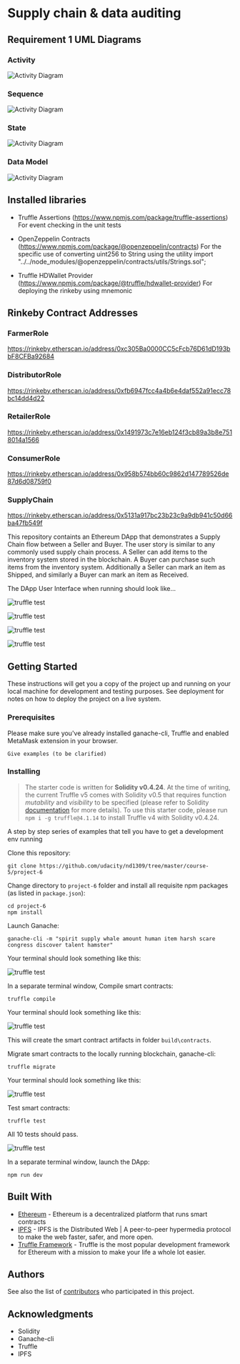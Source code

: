# Supply chain & data auditing

## Requirement 1 UML Diagrams

### Activity
![Activity Diagram](images/uml/coffee_supply_chain_activity_diagram.drawio.png)

### Sequence
![Activity Diagram](images/uml/coffee_supply_chain_sequence_diagram.drawio.png)

### State
![Activity Diagram](images/uml/coffee_supply_state_diagram.drawio.png)

### Data Model
![Activity Diagram](images/uml/data_model_diagram.drawio.png)


## Installed libraries

- Truffle Assertions (https://www.npmjs.com/package/truffle-assertions)
For event checking in the unit tests

- OpenZeppelin Contracts (https://www.npmjs.com/package/@openzeppelin/contracts)
For the specific use of converting uint256 to String using the utility import "../../node_modules/@openzeppelin/contracts/utils/Strings.sol";

- Truffle HDWallet Provider (https://www.npmjs.com/package/@truffle/hdwallet-provider)
For deploying the rinkeby using mnemonic

## Rinkeby Contract Addresses

### FarmerRole
https://rinkeby.etherscan.io/address/0xc305Ba0000CC5cFcb76D61dD193bbF8CFBa92684

### DistributorRole
https://rinkeby.etherscan.io/address/0xfb6947fcc4a4b6e4daf552a91ecc78bc14dd4d22

### RetailerRole
https://rinkeby.etherscan.io/address/0x1491973c7e16eb124f3cb89a3b8e7518014a1566

### ConsumerRole
https://rinkeby.etherscan.io/address/0x958b574bb60c9862d147789526de87d6d08759f0

### SupplyChain
https://rinkeby.etherscan.io/address/0x5131a917bc23b23c9a9db941c50d66ba47fb549f




This repository containts an Ethereum DApp that demonstrates a Supply Chain flow between a Seller and Buyer. The user story is similar to any commonly used supply chain process. A Seller can add items to the inventory system stored in the blockchain. A Buyer can purchase such items from the inventory system. Additionally a Seller can mark an item as Shipped, and similarly a Buyer can mark an item as Received.

The DApp User Interface when running should look like...

![truffle test](images/ftc_product_overview.png)

![truffle test](images/ftc_farm_details.png)

![truffle test](images/ftc_product_details.png)

![truffle test](images/ftc_transaction_history.png)


## Getting Started

These instructions will get you a copy of the project up and running on your local machine for development and testing purposes. See deployment for notes on how to deploy the project on a live system.

### Prerequisites

Please make sure you've already installed ganache-cli, Truffle and enabled MetaMask extension in your browser.

```
Give examples (to be clarified)
```

### Installing

> The starter code is written for **Solidity v0.4.24**. At the time of writing, the current Truffle v5 comes with Solidity v0.5 that requires function *mutability* and *visibility* to be specified (please refer to Solidity [documentation](https://docs.soliditylang.org/en/v0.5.0/050-breaking-changes.html) for more details). To use this starter code, please run `npm i -g truffle@4.1.14` to install Truffle v4 with Solidity v0.4.24. 

A step by step series of examples that tell you have to get a development env running

Clone this repository:

```
git clone https://github.com/udacity/nd1309/tree/master/course-5/project-6
```

Change directory to ```project-6``` folder and install all requisite npm packages (as listed in ```package.json```):

```
cd project-6
npm install
```

Launch Ganache:

```
ganache-cli -m "spirit supply whale amount human item harsh scare congress discover talent hamster"
```

Your terminal should look something like this:

![truffle test](images/ganache-cli.png)

In a separate terminal window, Compile smart contracts:

```
truffle compile
```

Your terminal should look something like this:

![truffle test](images/truffle_compile.png)

This will create the smart contract artifacts in folder ```build\contracts```.

Migrate smart contracts to the locally running blockchain, ganache-cli:

```
truffle migrate
```

Your terminal should look something like this:

![truffle test](images/truffle_migrate.png)

Test smart contracts:

```
truffle test
```

All 10 tests should pass.

![truffle test](images/truffle_test.png)

In a separate terminal window, launch the DApp:

```
npm run dev
```

## Built With

* [Ethereum](https://www.ethereum.org/) - Ethereum is a decentralized platform that runs smart contracts
* [IPFS](https://ipfs.io/) - IPFS is the Distributed Web | A peer-to-peer hypermedia protocol
to make the web faster, safer, and more open.
* [Truffle Framework](http://truffleframework.com/) - Truffle is the most popular development framework for Ethereum with a mission to make your life a whole lot easier.


## Authors

See also the list of [contributors](https://github.com/your/project/contributors.md) who participated in this project.

## Acknowledgments

* Solidity
* Ganache-cli
* Truffle
* IPFS
